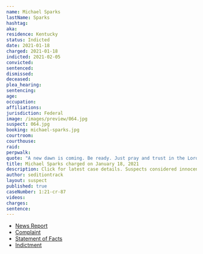 ```yaml
---
name: Michael Sparks
lastName: Sparks
hashtag:
aka:
residence: Kentucky
status: Indicted
date: 2021-01-18
charged: 2021-01-18
indicted: 2021-02-05
convicted: 
sentenced: 
dismissed: 
deceased:
plea_hearing:
sentencing:
age:
occupation:
affiliations:
jurisdiction: Federal
image: /images/preview/064.jpg
suspect: 064.jpg
booking: michael-sparks.jpg
courtroom:
courthouse:
raid:
perpwalk:
quote: "A new dawn is coming. Be ready. Just pray and trust in the Lord."
title: Michael Sparks charged on January 18, 2021
description: Click for latest case details. Suspects considered innocent until proven guilty.
author: seditiontrack
layout: suspect
published: true
caseNumber: 1:21-cr-87
videos:
charges:
sentence:
---
```

- [News Report](https://www.whas11.com/article/news/kentucky/elizabethtown-kentucky-capitol-riot-charges/417-5c05ad24-1375-4a90-a628-20196a598e61)
- [Complaint](https://www.justice.gov/opa/page/file/1357386/download)
- [Statement of Facts](https://www.justice.gov/opa/page/file/1357391/download)
- [Indictment](https://www.justice.gov/usao-dc/case-multi-defendant/file/1365391/download)
